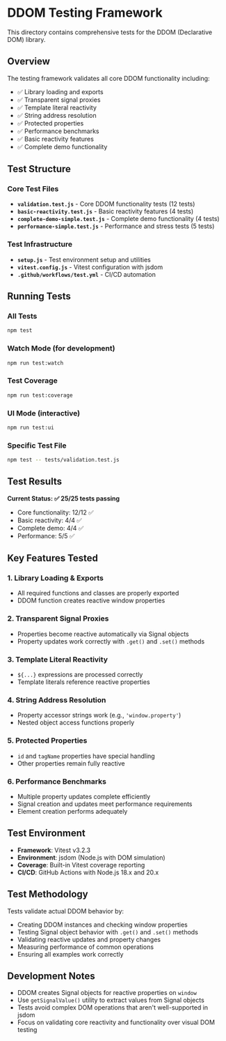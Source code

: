 # DDOM Testing Framework

This directory contains comprehensive tests for the DDOM (Declarative DOM) library.

## Overview

The testing framework validates all core DDOM functionality including:
- ✅ Library loading and exports
- ✅ Transparent signal proxies
- ✅ Template literal reactivity
- ✅ String address resolution
- ✅ Protected properties
- ✅ Performance benchmarks
- ✅ Basic reactivity features
- ✅ Complete demo functionality

## Test Structure

### Core Test Files

- **`validation.test.js`** - Core DDOM functionality tests (12 tests)
- **`basic-reactivity.test.js`** - Basic reactivity features (4 tests)
- **`complete-demo-simple.test.js`** - Complete demo functionality (4 tests)
- **`performance-simple.test.js`** - Performance and stress tests (5 tests)

### Test Infrastructure

- **`setup.js`** - Test environment setup and utilities
- **`vitest.config.js`** - Vitest configuration with jsdom
- **`.github/workflows/test.yml`** - CI/CD automation

## Running Tests

### All Tests
```bash
npm test
```

### Watch Mode (for development)
```bash
npm run test:watch
```

### Test Coverage
```bash
npm run test:coverage
```

### UI Mode (interactive)
```bash
npm run test:ui
```

### Specific Test File
```bash
npm test -- tests/validation.test.js
```

## Test Results

**Current Status: ✅ 25/25 tests passing**

- Core functionality: 12/12 ✅
- Basic reactivity: 4/4 ✅  
- Complete demo: 4/4 ✅
- Performance: 5/5 ✅

## Key Features Tested

### 1. Library Loading & Exports
- All required functions and classes are properly exported
- DDOM function creates reactive window properties

### 2. Transparent Signal Proxies
- Properties become reactive automatically via Signal objects
- Property updates work correctly with `.get()` and `.set()` methods

### 3. Template Literal Reactivity
- `${...}` expressions are processed correctly
- Template literals reference reactive properties

### 4. String Address Resolution  
- Property accessor strings work (e.g., `'window.property'`)
- Nested object access functions properly

### 5. Protected Properties
- `id` and `tagName` properties have special handling
- Other properties remain fully reactive

### 6. Performance Benchmarks
- Multiple property updates complete efficiently
- Signal creation and updates meet performance requirements
- Element creation performs adequately

## Test Environment

- **Framework**: Vitest v3.2.3
- **Environment**: jsdom (Node.js with DOM simulation)
- **Coverage**: Built-in Vitest coverage reporting
- **CI/CD**: GitHub Actions with Node.js 18.x and 20.x

## Test Methodology

Tests validate actual DDOM behavior by:
- Creating DDOM instances and checking window properties
- Testing Signal object behavior with `.get()` and `.set()` methods
- Validating reactive updates and property changes
- Measuring performance of common operations
- Ensuring all examples work correctly

## Development Notes

- DDOM creates Signal objects for reactive properties on `window`
- Use `getSignalValue()` utility to extract values from Signal objects
- Tests avoid complex DOM operations that aren't well-supported in jsdom
- Focus on validating core reactivity and functionality over visual DOM testing